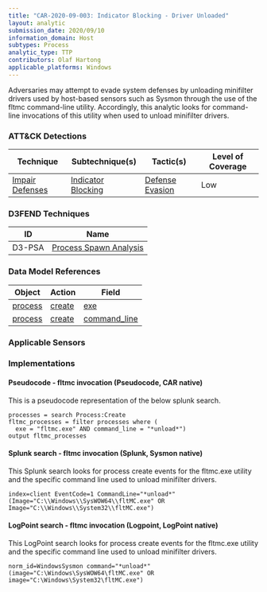 ```yaml
---
title: "CAR-2020-09-003: Indicator Blocking - Driver Unloaded"
layout: analytic
submission_date: 2020/09/10
information_domain: Host
subtypes: Process
analytic_type: TTP
contributors: Olaf Hartong
applicable_platforms: Windows
---
```


Adversaries may attempt to evade system defenses by unloading minifilter drivers used by host-based sensors such as Sysmon through the use of the fltmc command-line utility. Accordingly, this analytic looks for command-line invocations of this utility when used to unload minifilter drivers.


### ATT&CK Detections

|Technique|Subtechnique(s)|Tactic(s)|Level of Coverage|
|---|---|---|---|
|[Impair Defenses](https://attack.mitre.org/techniques/T1562/)|[Indicator Blocking](https://attack.mitre.org/techniques/T1562/006/)|[Defense Evasion](https://attack.mitre.org/tactics/TA0005/)|Low|


### D3FEND Techniques

|ID|Name|
|---|---| 
|D3-PSA | [Process Spawn Analysis](https://d3fend.mitre.org/technique/d3f:ProcessSpawnAnalysis)| 



### Data Model References

|Object|Action|Field|
|---|---|---|
|[process](/data_model/process) | [create](/data_model/process#create) | [exe](/data_model/process#exe) |
|[process](/data_model/process) | [create](/data_model/process#create) | [command_line](/data_model/process#command_line) |



### Applicable Sensors


### Implementations

#### Pseudocode - fltmc invocation (Pseudocode, CAR native)


This is a pseudocode representation of the below splunk search.


```
processes = search Process:Create
fltmc_processes = filter processes where (
  exe = "fltmc.exe" AND command_line = "*unload*")
output fltmc_processes
```


#### Splunk search - fltmc invocation (Splunk, Sysmon native)


This Splunk search looks for process create events for the fltmc.exe utility and the specific command line used to unload minifilter drivers.


```
index=client EventCode=1 CommandLine="*unload*" (Image="C:\\Windows\\SysWOW64\\fltMC.exe" OR Image="C:\\Windows\\System32\\fltMC.exe") 
```


#### LogPoint search - fltmc invocation (Logpoint, LogPoint native)


This LogPoint search looks for process create events for the fltmc.exe utility and the specific command line used to unload minifilter drivers.


```
norm_id=WindowsSysmon command="*unload*" (image="C:\Windows\SysWOW64\fltMC.exe" OR image="C:\Windows\System32\fltMC.exe") 
```




